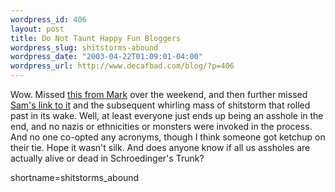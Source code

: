 ```yaml
--- 
wordpress_id: 406
layout: post
title: Do Not Taunt Happy Fun Bloggers
wordpress_slug: shitstorms-abound
wordpress_date: "2003-04-22T01:09:01-04:00"
wordpress_url: http://www.decafbad.com/blog/?p=406
---
```

Wow.  Missed <a href="http://diveintomark.org/archives/2003/04/18/enough_already.html" target="_top">this from Mark</a> over
the weekend, and then further missed <a href="http://www.intertwingly.net/blog/1345.html" target="_top">Sam's link to it</a>
and the subsequent whirling mass of shitstorm that rolled past in its wake.  Well, at least everyone 
just ends up being an asshole in the end, and no nazis or ethnicities 
or monsters were invoked in the process.  And no one co-opted any acronyms, though I think
someone got ketchup on their tie.  Hope it wasn't silk.  And does anyone know if all us assholes
are actually alive or dead in Schroedinger's Trunk?
<!--more-->
shortname=shitstorms_abound
